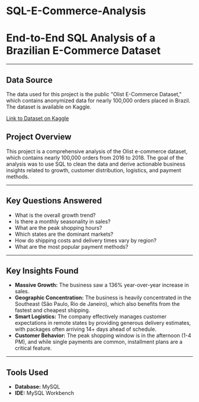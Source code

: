 # SQL-E-Commerce-Analysis

# End-to-End SQL Analysis of a Brazilian E-Commerce Dataset

---

## Data Source

The data used for this project is the public "Olist E-Commerce Dataset," which contains anonymized data for nearly 100,000 orders placed in Brazil. The dataset is available on Kaggle.

[Link to Dataset on Kaggle](https://www.kaggle.com/datasets/olistbr/brazilian-ecommerce)

## Project Overview

This project is a comprehensive analysis of the Olist e-commerce dataset, which contains nearly 100,000 orders from 2016 to 2018. The goal of the analysis was to use SQL to clean the data and derive actionable business insights related to growth, customer distribution, logistics, and payment methods.

---

## Key Questions Answered

* What is the overall growth trend?
* Is there a monthly seasonality in sales?
* What are the peak shopping hours?
* Which states are the dominant markets?
* How do shipping costs and delivery times vary by region?
* What are the most popular payment methods?

---

## Key Insights Found

* **Massive Growth:** The business saw a 136% year-over-year increase in sales.
* **Geographic Concentration:** The business is heavily concentrated in the Southeast (São Paulo, Rio de Janeiro), which also benefits from the fastest and cheapest shipping.
* **Smart Logistics:** The company effectively manages customer expectations in remote states by providing generous delivery estimates, with packages often arriving 14+ days ahead of schedule.
* **Customer Behavior:** The peak shopping window is in the afternoon (1-4 PM), and while single payments are common, installment plans are a critical feature.

---

## Tools Used

* **Database:** MySQL
* **IDE:** MySQL Workbench
